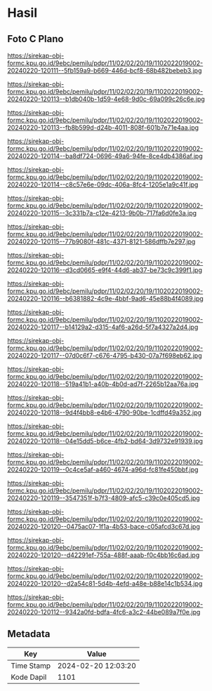 # Hasil

## Foto C Plano

https://sirekap-obj-formc.kpu.go.id/9ebc/pemilu/pdpr/11/02/02/20/19/1102022019002-20240220-120111--5fb159a9-b669-446d-bcf8-68b482bebeb3.jpg

https://sirekap-obj-formc.kpu.go.id/9ebc/pemilu/pdpr/11/02/02/20/19/1102022019002-20240220-120113--b1db040b-1d59-4e68-9d0c-69a099c26c6e.jpg

https://sirekap-obj-formc.kpu.go.id/9ebc/pemilu/pdpr/11/02/02/20/19/1102022019002-20240220-120113--fb8b599d-d24b-4011-808f-601b7e71e4aa.jpg

https://sirekap-obj-formc.kpu.go.id/9ebc/pemilu/pdpr/11/02/02/20/19/1102022019002-20240220-120114--ba8df724-0696-49a6-94fe-8ce4db4386af.jpg

https://sirekap-obj-formc.kpu.go.id/9ebc/pemilu/pdpr/11/02/02/20/19/1102022019002-20240220-120114--c8c57e6e-09dc-406a-8fc4-1205e1a9c41f.jpg

https://sirekap-obj-formc.kpu.go.id/9ebc/pemilu/pdpr/11/02/02/20/19/1102022019002-20240220-120115--3c331b7a-c12e-4213-9b0b-717fa6d0fe3a.jpg

https://sirekap-obj-formc.kpu.go.id/9ebc/pemilu/pdpr/11/02/02/20/19/1102022019002-20240220-120115--77b9080f-481c-4371-8121-586dffb7e297.jpg

https://sirekap-obj-formc.kpu.go.id/9ebc/pemilu/pdpr/11/02/02/20/19/1102022019002-20240220-120116--d3cd0665-e9f4-44d6-ab37-be73c9c399f1.jpg

https://sirekap-obj-formc.kpu.go.id/9ebc/pemilu/pdpr/11/02/02/20/19/1102022019002-20240220-120116--b6381882-4c9e-4bbf-9ad6-45e88b4f4089.jpg

https://sirekap-obj-formc.kpu.go.id/9ebc/pemilu/pdpr/11/02/02/20/19/1102022019002-20240220-120117--b14129a2-d315-4af6-a26d-5f7a4327a2d4.jpg

https://sirekap-obj-formc.kpu.go.id/9ebc/pemilu/pdpr/11/02/02/20/19/1102022019002-20240220-120117--07d0c6f7-c676-4795-b430-07a7f698eb62.jpg

https://sirekap-obj-formc.kpu.go.id/9ebc/pemilu/pdpr/11/02/02/20/19/1102022019002-20240220-120118--519a41b1-a40b-4b0d-ad7f-2265b12aa76a.jpg

https://sirekap-obj-formc.kpu.go.id/9ebc/pemilu/pdpr/11/02/02/20/19/1102022019002-20240220-120118--9d4f4bb8-e4b6-4790-90be-1cdffd49a352.jpg

https://sirekap-obj-formc.kpu.go.id/9ebc/pemilu/pdpr/11/02/02/20/19/1102022019002-20240220-120118--04e15dd5-b6ce-4fb2-bd64-3d9732e91939.jpg

https://sirekap-obj-formc.kpu.go.id/9ebc/pemilu/pdpr/11/02/02/20/19/1102022019002-20240220-120119--0c4ce5af-a460-4674-a96d-fc81fe450bbf.jpg

https://sirekap-obj-formc.kpu.go.id/9ebc/pemilu/pdpr/11/02/02/20/19/1102022019002-20240220-120119--3547351f-b7f3-4809-afc5-c39c0e405cd5.jpg

https://sirekap-obj-formc.kpu.go.id/9ebc/pemilu/pdpr/11/02/02/20/19/1102022019002-20240220-120120--0475ac07-1f1a-4b53-bace-c05afcd3c67d.jpg

https://sirekap-obj-formc.kpu.go.id/9ebc/pemilu/pdpr/11/02/02/20/19/1102022019002-20240220-120120--d42291ef-755a-488f-aaab-f0c4bb16c6ad.jpg

https://sirekap-obj-formc.kpu.go.id/9ebc/pemilu/pdpr/11/02/02/20/19/1102022019002-20240220-120120--d2a54c81-5d4b-4efd-a48e-b88e14c1b534.jpg

https://sirekap-obj-formc.kpu.go.id/9ebc/pemilu/pdpr/11/02/02/20/19/1102022019002-20240220-120112--9342a0fd-bdfa-4fc6-a3c2-44be089a7f0e.jpg


## Metadata

| Key        | Value               |
| ---------- | ------------------- |
| Time Stamp | 2024-02-20 12:03:20 |
| Kode Dapil | 1101                |



